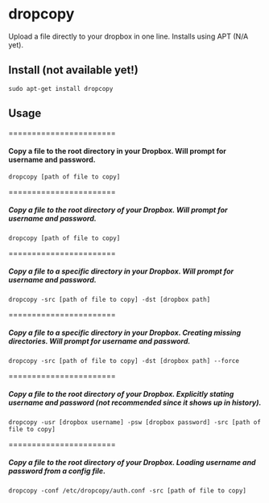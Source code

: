 dropcopy
========

Upload a file directly to your dropbox in one line. Installs using APT (N/A yet).

## Install (not available yet!)

    sudo apt-get install dropcopy

## Usage

=======================

#### Copy a file to the root directory in your Dropbox. Will prompt for username and password.

    dropcopy [path of file to copy]
    
=======================

##### Copy a file to the root directory of your Dropbox. Will prompt for username and password.

    dropcopy [path of file to copy]
    
=======================

##### Copy a file to a specific directory in your Dropbox. Will prompt for username and password.

    dropcopy -src [path of file to copy] -dst [dropbox path]
    
=======================

##### Copy a file to a specific directory in your Dropbox. Creating missing directories. Will prompt for username and password.

    dropcopy -src [path of file to copy] -dst [dropbox path] --force
    
=======================

##### Copy a file to the root directory of your Dropbox. Explicitly stating username and password (not recommended since it shows up in history).

    dropcopy -usr [dropbox username] -psw [dropbox password] -src [path of file to copy]
    
=======================

##### Copy a file to the root directory of your Dropbox. Loading username and password from a config file.

    dropcopy -conf /etc/dropcopy/auth.conf -src [path of file to copy]

